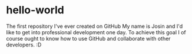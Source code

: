 # hello-world
The first repository I've ever created on GitHub
My name is Josin and I'd like to get into
professional development one day. To achieve
this goal I of course ought to know how
to use GitHub and collaborate with other developers.
:D
